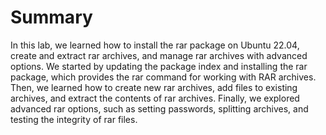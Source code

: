 # Summary

In this lab, we learned how to install the rar package on Ubuntu 22.04, create and extract rar archives, and manage rar archives with advanced options. We started by updating the package index and installing the rar package, which provides the rar command for working with RAR archives. Then, we learned how to create new rar archives, add files to existing archives, and extract the contents of rar archives. Finally, we explored advanced rar options, such as setting passwords, splitting archives, and testing the integrity of rar files.
